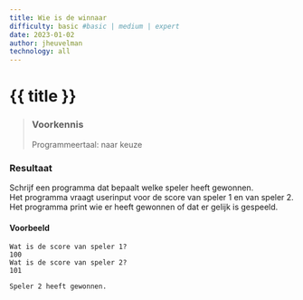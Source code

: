 ```yaml
---
title: Wie is de winnaar
difficulty: basic #basic | medium | expert
date: 2023-01-02
author: jheuvelman
technology: all
---
```




# {{ title }}

> ### Voorkennis
> Programmeertaal: naar keuze

### Resultaat
Schrijf een programma dat bepaalt welke speler heeft gewonnen.  
Het programma vraagt userinput voor de score van speler 1 en van speler 2.  
Het programma print wie er heeft gewonnen of dat er gelijk is gespeeld.

#### Voorbeeld
```shell
Wat is de score van speler 1? 
100
Wat is de score van speler 2?
101

Speler 2 heeft gewonnen.
```
